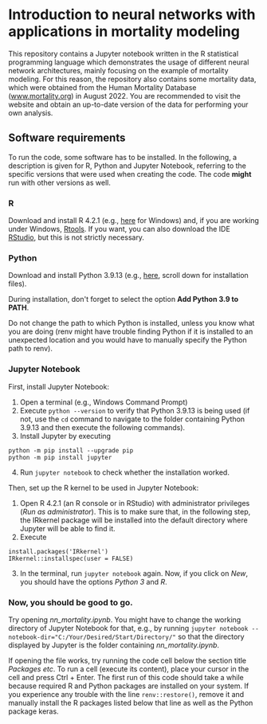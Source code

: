 # Introduction to neural networks with applications in mortality modeling

This repository contains a Jupyter notebook written in the R statistical programming language which demonstrates the usage of different neural network architectures, mainly focusing on the example of mortality modeling.
For this reason, the repository also contains some mortality data, which were obtained from the Human Mortality Database (www.mortality.org) in August 2022.
You are recommended to visit the website and obtain an up-to-date version of the data for performing your own analysis.

## Software requirements

To run the code, some software has to be installed. In the following, a description is given for R, Python and Jupyter Notebook, referring to the specific versions that were used when creating the code. 
The code **might** run with other versions as well. 

### R

Download and install R 4.2.1 (e.g., [here](https://cran.r-project.org/bin/windows/base/old/4.2.1/) for Windows) and, if you are working under Windows, [Rtools](https://cran.r-project.org/bin/windows/Rtools/rtools42/rtools.html).
If you want, you can also download the IDE [RStudio](https://posit.co/), but this is not strictly necessary.

### Python

Download and install Python 3.9.13 (e.g., [here](https://www.python.org/downloads/release/python-3913/), scroll down for installation files). 

During installation, don't forget to select the option **Add Python 3.9 to PATH**.

Do not change the path to which Python is installed, unless you know what you are doing (renv might have trouble finding Python if it is installed to an unexpected location and you would have to manually specify the Python path to renv).

### Jupyter Notebook

First, install Jupyter Notebook:
1. Open a terminal (e.g., Windows Command Prompt)
2. Execute ```python --version``` to verify that Python 3.9.13 is being used (if not, use the `cd` command to navigate to the folder containing Python 3.9.13 and then execute the following commands).
3. Install Jupyter by executing
```
python -m pip install --upgrade pip  
python -m pip install jupyter
```
4. Run ```jupyter notebook``` to check whether the installation worked.

Then, set up the R kernel to be used in Jupyter Notebook:
1. Open R 4.2.1 (an R console or in RStudio) with administrator privileges (*Run as administrator*). This is to make sure that, in the following step, the IRkernel package will be installed into the default directory where Jupyter will be able to find it.
2. Execute 
```
install.packages('IRkernel')
IRkernel::installspec(user = FALSE)
```
3. In the terminal, run ```jupyter notebook``` again. Now, if you click on *New*, you should have the options *Python 3* and *R*.

### Now, you should be good to go.

Try opening *nn_mortality.ipynb*.
You might have to change the working directory of Jupyter Notebook for that, e.g., by running ``jupyter notebook --notebook-dir="C:/Your/Desired/Start/Directory/"`` so that the directory displayed by Jupyter is the folder containing *nn_mortality.ipynb*.

If opening the file works, try running the code cell below the section title *Packages etc*.
To run a cell (execute its content), place your cursor in the cell and press Ctrl + Enter.
The first run of this code should take a while because required R and Python packages are installed on your system.
If you experience any trouble with the line ```renv::restore()```, remove it and manually install the R packages listed below that line as well as the Python package keras.
